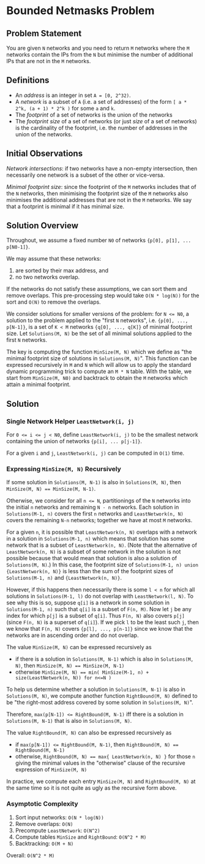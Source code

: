 # Bounded Netmasks Problem

## Problem Statement

You are given `N` networks and you need to return `M` networks where the `M` networks contain the IPs from the `N` but minimise the number of additional IPs that are not in the `M` networks.

## Definitions

* An *address* is an integer in set `A = [0, 2^32)`.
* A *network* is a subset of `A` (i.e. a set of addresses) of the form `[ a * 2^k, (a + 1) * 2^k )` for some `a` and `k`.
* The *footprint* of a set of networks is the union of the networks
* The *footprint size* of a set of networks (or just *size* of a set of networks) is the cardinality of the footprint, i.e. the number of addresses in the union of the networks.
   
## Initial Observations

*Network intersections*: if two networks have a non-empty intersection, then necessarily one network is a subset of the other or vice-versa.

*Minimal footprint size*: since the footprint of the `M` networks includes that of the `N` networks, then minimising the footprint size of the `M` networks also minimises the additional addresses that are not in the `M` networks.  We say that a footprint is minimal if it has minimal size.

## Solution Overview

Throughout, we assume a fixed number `N0` of networks `{p[0], p[1], ... p[N0-1]}`.

We may assume that these networks:

   1. are sorted by their max address, and
   2. no two networks overlap.
   
If the networks do not satisfy these assumptions, we can sort them and remove overlaps.  This pre-processing step would take `O(N * log(N))` for the sort and `O(N)` to remove the overlaps.

We consider solutions for smaller versions of the problem: for `N <= N0`, a solution to the problem applied to the "first `N` networks", i.e. `{p[0], ..., p[N-1]}`, is a set of `K < M` networks `{q[0], ..., q[K]}` of minimal footprint size.  Let `Solutions(M, N)` be the set of all minimal solutions applied to the first `N` networks.

The key is computing the function `MinSize(M, N)` which we define as "the minimal footprint size of solutions in `Solutions(M, N)`".  This function can be expressed recursively in `M` and `N` which will allow us to apply the standard dynamic programming trick to compute an `M * N` table.  With the table, we start from `MinSize(M, N0)` and backtrack to obtain the `M` networks which attain a minimal footprint.

## Solution

### Single Network Helper `LeastNetwork(i, j)`

For `0 <= i <= j < N0`, define `LeastNetwork(i, j)` to be the smallest network containing the union of networks `{p[i], ... p[j-1]}`.

For a given `i` and `j`, `LeastNetwork(i, j)` can be computed in `O(1)` time.

### Expressing `MinSize(M, N)` Recursively

If some solution in `Solutions(M, N-1)` is also in `Solutions(M, N)`, then `MinSize(M, N) == MinSize(M, N-1)`.

Otherwise, we consider for all `n <= N`, partitionings of the `N` networks into the initial `n` networks and remaining `N - n` networks.  Each solution in `Solutions(M-1, n)` covers the first `n` networks and `LeastNetwork(n, N)` covers the remaining `N-n` networks; together we have at most `M` networks.

For a given `n`, it is possible that `LeastNetwork(n, N)` overlaps with a network in a solution in `Solutions(M-1, n)` which means that solution has some network that is a subset of `LeastNetwork(n, N)`.  (Note that the alternative of `LeastNetwork(n, N)` is a subset of some network in the solution is not possible because that would mean that solution is also a solution of `Solutions(M, N)`.)  In this case, the footprint size of `Solutions(M-1, n) union {LeastNetwork(n, N)}` is less than the sum of the footprint sizes of `Solutions(M-1, n)` and `{LeastNetwork(n, N)}`.

However, if this happens then necessarily there is some `l < n` for which all solutions in `Solutions(M-1, l)` do not overlap with `LeastNetwork(l, N)`.  To see why this is so, suppose `q[i]` is a network in some solution in `Solutions(M-1, n)` such that `q[i]` is a subset of `F(n, M)`.  Now let `j` be any index for which `p[j]` is a subset of `q[i]`.  Thus `F(n, N)` also covers `p[j]` (since `F(n, N)` is a superset of `q[i]`).  If we pick `l` to be the least such `j`, then we know that `F(n, N)` covers `{p[l], ..., p[n-1]}` since we know that the networks are in ascending order and do not overlap.

The value `MinSize(M, N)` can be expressed recursively as
* if there is a solution in `Solutions(M, N-1)` which is also in `Solutions(M, N)`, then `MinSize(M, N) == MinSize(M, N-1)`
* otherwise `MinSize(M, N) == min( MinSize(M-1, n) + size(LeastNetwork(n, N)) for n<=N )`

To help us determine whether a solution in `Solutions(M, N-1)` is also in `Solutions(M, N)`, we compute another function `RightBound(M, N)` defined to be "the right-most address covered by some solution in `Solutions(M, N)`".

Therefore, `max(p[N-1]) <= RightBound(M, N-1)` iff there is a solution in `Solutions(M, N-1)` that is also in `Solutions(M, N)`.

The value `RightBound(M, N)` can also be expressed recursively as
* if `max(p[N-1]) <= RightBound(M, N-1)`, then `RightBound(M, N) == RightBound(M, N-1)`
* otherwise, `RightBound(M, N) == max{ LeastNetwork(n, N) }` for those `n` giving the minimal values in the "otherwise" clause of the recursive expression of `MinSize(M, N)`

In practice, we compute each entry `MinSize(M, N)` and `RightBound(M, N)` at the same time so it is not quite as ugly as the recursive form above.

### Asymptotic Complexity

  1. Sort input networks: `O(N * log(N))`
  1. Remove overlaps: `O(N)`
  1. Precompute `LeastNetwork`: `O(N^2)`
  1. Compute tables `MinSize` and `RightBound`: `O(N^2 * M)`
  1. Backtracking: `O(M + N)`
  
Overall: `O(N^2 * M)`